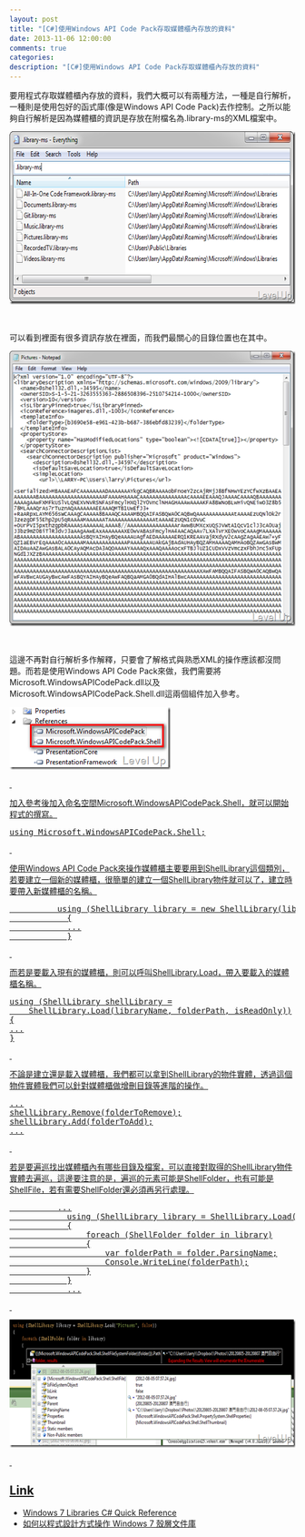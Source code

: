 ```yaml
---
layout: post
title: "[C#]使用Windows API Code Pack存取媒體櫃內存放的資料"
date: 2013-11-06 12:00:00
comments: true
categories: 
description: "[C#]使用Windows API Code Pack存取媒體櫃內存放的資料"
---
```

<p>要用程式存取媒體櫃內存放的資料，我們大概可以有兩種方法，一種是自行解析，一種則是使用包好的函式庫(像是Windows API Code Pack)去作控制。之所以能夠自行解析是因為媒體櫃的資訊是存放在附檔名為.library-ms的XML檔案中。</p>  <p><img style="border-bottom: 0px; border-left: 0px; border-top: 0px; border-right: 0px" border="0" alt="image" src="\images\posts\fd106a8d-1f1b-4ea5-aed7-afd6036af3a5\image_thumb.png" width="642" height="304" /></a> </p>  <p> </p>  <p>可以看到裡面有很多資訊存放在裡面，而我們最關心的目錄位置也在其中。</p>  <p><a href="http://files.dotblogs.com.tw/larrynung/1208/347b5a527747_124A6/image_4.png"><img style="border-bottom: 0px; border-left: 0px; border-top: 0px; border-right: 0px" border="0" alt="image" src="\images\posts\fd106a8d-1f1b-4ea5-aed7-afd6036af3a5\image_thumb_1.png" width="562" height="484" /></a> </p>  <p> </p>  <p>這邊不再對自行解析多作解釋，只要會了解格式與熟悉XML的操作應該都沒問題。而若是使用Windows API Code Pack來做，我們需要將Microsoft.WindowsAPICodePack.dll以及Microsoft.WindowsAPICodePack.Shell.dll這兩個組件加入參考。</p>  <p><a href="http://files.dotblogs.com.tw/larrynung/1208/347b5a527747_124A6/image_6.png"><img style="border-bottom: 0px; border-left: 0px; border-top: 0px; border-right: 0px" border="0" alt="image" src="\images\posts\fd106a8d-1f1b-4ea5-aed7-afd6036af3a5\image_thumb_2.png" width="284" height="110" /> </p>  <p> </p>  <p>加入參考後加入命名空間Microsoft.WindowsAPICodePack.Shell，就可以開始程式的撰寫。</p>  <div style="padding-bottom: 0px; margin: 0px; padding-left: 0px; padding-right: 0px; display: inline; float: none; padding-top: 0px" id="scid:812469c5-0cb0-4c63-8c15-c81123a09de7:6bfb0439-5677-4771-a1ad-05d9d2962cef" class="wlWriterSmartContent"><pre name="code" class="c#">using Microsoft.WindowsAPICodePack.Shell;</pre></div>

<p> </p>

<p>使用Windows API Code Pack來操作媒體櫃主要要用到ShellLibrary這個類別，若要建立一個新的媒體櫃，很簡單的建立一個ShellLibrary物件就可以了，建立時要帶入新媒體櫃的名稱。</p>

<div style="padding-bottom: 0px; margin: 0px; padding-left: 0px; padding-right: 0px; display: inline; float: none; padding-top: 0px" id="scid:812469c5-0cb0-4c63-8c15-c81123a09de7:405e4f35-f11f-4c0e-8ebc-6883899790e2" class="wlWriterSmartContent"><pre name="code" class="c#">			using (ShellLibrary library = new ShellLibrary(libraryName, true))
			{
			...
			}</pre></div>

<p> </p>

<p>而若是要載入現有的媒體櫃，則可以呼叫ShellLibrary.Load，帶入要載入的媒體櫃名稱。</p>

<div style="padding-bottom: 0px; margin: 0px; padding-left: 0px; padding-right: 0px; display: inline; float: none; padding-top: 0px" id="scid:812469c5-0cb0-4c63-8c15-c81123a09de7:5a88be69-1b46-49e8-a780-2a4f8941f7fe" class="wlWriterSmartContent"><pre name="code" class="c#">using (ShellLibrary shellLibrary =
    ShellLibrary.Load(libraryName, folderPath, isReadOnly))
{
...
}</pre></div>

<p> </p>

<p>不論是建立還是載入媒體櫃，我們都可以拿到ShellLibrary的物件實體，透過這個物件實體我們可以針對媒體櫃做增刪目錄等進階的操作。</p>

<div style="padding-bottom: 0px; margin: 0px; padding-left: 0px; padding-right: 0px; display: inline; float: none; padding-top: 0px" id="scid:812469c5-0cb0-4c63-8c15-c81123a09de7:a433d9d9-53ad-47fa-8a7f-99e1cfd3cb73" class="wlWriterSmartContent"><pre name="code" class="c#">...
shellLibrary.Remove(folderToRemove);
shellLibrary.Add(folderToAdd);
...</pre></div>

<p> </p>

<p>若是要遍巡找出媒體櫃內有哪些目錄及檔案，可以直接對取得的ShellLibrary物件實體去遍巡，這邊要注意的是，遍巡的元素可能是ShellFolder，也有可能是ShellFile，若有需要ShellFolder還必須再另行處理。</p>

<div style="padding-bottom: 0px; margin: 0px; padding-left: 0px; padding-right: 0px; display: inline; float: none; padding-top: 0px" id="scid:812469c5-0cb0-4c63-8c15-c81123a09de7:eb234f2e-0691-4ec9-a0a5-966efe2689d1" class="wlWriterSmartContent"><pre name="code" class="c#">			...
			using (ShellLibrary library = ShellLibrary.Load("Pictures", false))
			{
				foreach (ShellFolder folder in library)
				{
					var folderPath = folder.ParsingName;
					Console.WriteLine(folderPath);
				}
			}
			...</pre></div>

<p> </p>

<p><img style="border-bottom: 0px; border-left: 0px; border-top: 0px; border-right: 0px" border="0" alt="image" src="\images\posts\fd106a8d-1f1b-4ea5-aed7-afd6036af3a5\image_thumb_3.png" width="644" height="225" /> </p>

<p> </p>

<h2>Link</h2>

<ul>
  <li>Windows 7 Libraries C# Quick Reference</li>

  <li>如何以程式設計方式操作 Windows 7 殼層文件庫</li>
</ul>